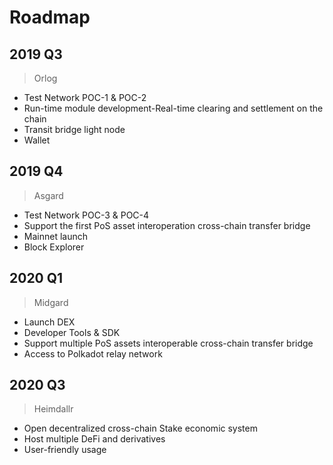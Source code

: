 # Roadmap

## 2019 Q3
> Orlog

- Test Network POC-1 & POC-2
- Run-time module development-Real-time clearing and settlement on the chain
- Transit bridge light node
- Wallet

## 2019 Q4
> Asgard

- Test Network POC-3 & POC-4
- Support the first PoS asset interoperation cross-chain transfer bridge
- Mainnet launch
- Block Explorer

## 2020 Q1
> Midgard

- Launch DEX
- Developer Tools & SDK
- Support multiple PoS assets interoperable cross-chain transfer bridge
- Access to Polkadot relay network

## 2020 Q3
> Heimdallr

- Open decentralized cross-chain Stake economic system
- Host multiple DeFi and derivatives
- User-friendly usage
